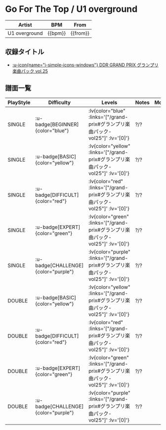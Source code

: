 # Go For The Top / U1 overground

|Artist|BPM|From|
|------|---|----|
|U1 overground|{{bpm}}|{{from}}|

## 収録タイトル

- [ :u-icon{name="i-simple-icons-windows"} DDR GRAND PRIX グランプリ楽曲パック vol.25](/grand-prix#グランプリ楽曲パック-vol25)

## 譜面一覧

|PlayStyle|Difficulty|Levels|Notes|Movie|
|---------|----------|------|-----|-----|
|SINGLE| :u-badge[BEGINNER]{color="blue"} | :lv{color="blue" :links='["/grand-prix#グランプリ楽曲パック-vol25"]' :lv='[0]'} |?/?||
|SINGLE| :u-badge[BASIC]{color="yellow"} | :lv{color="yellow" :links='["/grand-prix#グランプリ楽曲パック-vol25"]' :lv='[0]'} |?/?||
|SINGLE| :u-badge[DIFFICULT]{color="red"} | :lv{color="red" :links='["/grand-prix#グランプリ楽曲パック-vol25"]' :lv='[0]'} |?/?||
|SINGLE| :u-badge[EXPERT]{color="green"} | :lv{color="green" :links='["/grand-prix#グランプリ楽曲パック-vol25"]' :lv='[0]'} |?/?||
|SINGLE| :u-badge[CHALLENGE]{color="purple"} | :lv{color="purple" :links='["/grand-prix#グランプリ楽曲パック-vol25"]' :lv='[0]'} |?/?||
|DOUBLE| :u-badge[BASIC]{color="yellow"} | :lv{color="yellow" :links='["/grand-prix#グランプリ楽曲パック-vol25"]' :lv='[0]'} |?/?||
|DOUBLE| :u-badge[DIFFICULT]{color="red"} | :lv{color="red" :links='["/grand-prix#グランプリ楽曲パック-vol25"]' :lv='[0]'} |?/?||
|DOUBLE| :u-badge[EXPERT]{color="green"} | :lv{color="green" :links='["/grand-prix#グランプリ楽曲パック-vol25"]' :lv='[0]'} |?/?||
|DOUBLE| :u-badge[CHALLENGE]{color="purple"} | :lv{color="purple" :links='["/grand-prix#グランプリ楽曲パック-vol25"]' :lv='[0]'} |?/?||
